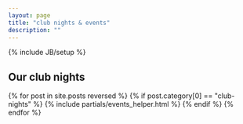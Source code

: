 ```yaml
---
layout: page
title: "club nights & events"
description: ""
---
```

{% include JB/setup %}



<section class="section clubs">
  <h2>Our club nights</h2>
    {% for post in site.posts reversed  %}
      {% if post.category[0] == "club-nights" %}
        {% include partials/events_helper.html %}
      {% endif %}
    {% endfor %}
</section>

